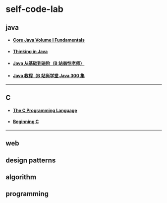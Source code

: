 # self-code-lab

## java

-   #### [Core Java Volume I Fundamentals](/CoreJavaVolumeIFundamentals/README.md)
-   #### [Thinking in Java](/ThinkingInJava/README.md)

-   #### [Java 从基础到进阶（B 站翁恺老师）](JavaFromBasicToAdvanced/README.md)
-   #### [Java 教程（B 站尚学堂 Java 300 集](JavaTutorial/README.md)

---

## C

-   #### [The C Programming Language](TheCProgrammingLanguage/README.md)

-   #### [Beginning C](BeginningC/README.md)

---

## web

## design patterns

## algorithm

## programming
